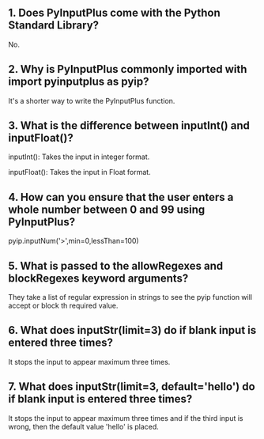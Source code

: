 ## 1. Does PyInputPlus come with the Python Standard Library?

No. 

## 2. Why is PyInputPlus commonly imported with import pyinputplus as pyip?

It's a shorter way to write the PyInputPlus function.

## 3. What is the difference between inputInt() and inputFloat()?

inputInt(): Takes the input in integer format.

inputFloat(): Takes the input in Float format.

## 4. How can you ensure that the user enters a whole number between 0 and 99 using PyInputPlus?

pyip.inputNum('>',min=0,lessThan=100)

## 5. What is passed to the allowRegexes and blockRegexes keyword arguments?

They take a list of regular expression in strings to see the pyip function will accept or block th required value.

## 6. What does inputStr(limit=3) do if blank input is entered three times?

It stops the input to appear maximum three times.

## 7. What does inputStr(limit=3, default='hello') do if blank input is entered three times?

It stops the input to appear maximum three times and if the third input is wrong, then the default value 'hello' is placed.
